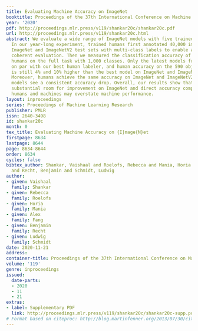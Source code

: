 ```yaml
---
title: Evaluating Machine Accuracy on ImageNet
booktitle: Proceedings of the 37th International Conference on Machine Learning
year: '2020'
pdf: http://proceedings.mlr.press/v119/shankar20c/shankar20c.pdf
url: http://proceedings.mlr.press/v119/shankar20c.html
abstract: We evaluate a wide range of ImageNet models with five trained human labelers.
  In our year-long experiment, trained humans first annotated 40,000 images from the
  ImageNet and ImageNetV2 test sets with multi-class labels to enable a semantically
  coherent evaluation. Then we measured the classification accuracy of the five trained
  humans on the full task with 1,000 classes. Only the latest models from 2020 are
  on par with our best human labeler, and human accuracy on the 590 object classes
  is still 4% and 10% higher than the best model on ImageNet and ImageNetV2, respectively.
  Moreover, humans achieve the same accuracy on ImageNet and ImageNetV2, while all
  models see a consistent accuracy drop. Overall, our results show that there is still
  substantial room for improvement on ImageNet and direct accuracy comparisons between
  humans and machines may overstate machine performance.
layout: inproceedings
series: Proceedings of Machine Learning Research
publisher: PMLR
issn: 2640-3498
id: shankar20c
month: 0
tex_title: Evaluating Machine Accuracy on {I}mage{N}et
firstpage: 8634
lastpage: 8644
page: 8634-8644
order: 8634
cycles: false
bibtex_author: Shankar, Vaishaal and Roelofs, Rebecca and Mania, Horia and Fang, Alex
  and Recht, Benjamin and Schmidt, Ludwig
author:
- given: Vaishaal
  family: Shankar
- given: Rebecca
  family: Roelofs
- given: Horia
  family: Mania
- given: Alex
  family: Fang
- given: Benjamin
  family: Recht
- given: Ludwig
  family: Schmidt
date: 2020-11-21
address: 
container-title: Proceedings of the 37th International Conference on Machine Learning
volume: '119'
genre: inproceedings
issued:
  date-parts:
  - 2020
  - 11
  - 21
extras:
- label: Supplementary PDF
  link: http://proceedings.mlr.press/v119/shankar20c/shankar20c-supp.pdf
# Format based on citeproc: http://blog.martinfenner.org/2013/07/30/citeproc-yaml-for-bibliographies/
---
```

